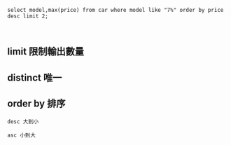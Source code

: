 ```
select model,max(price) from car where model like "7%" order by price desc limit 2;



```
## limit 限制輸出數量

## distinct 唯一

## order by 排序
```
desc 大到小

asc 小到大
```
